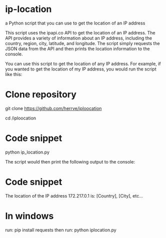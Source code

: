 # ip-location
 a Python script that you can use to get the location of an IP address

 This script uses the ipapi.co API to get the location of an IP address. The API provides a variety of information about an IP address, including the country, region, city, latitude, and longitude. The script simply requests the JSON data from the API and then prints the location information to the console.

You can use this script to get the location of any IP address. For example, if you wanted to get the location of my IP address, you would run the script like this:

# Clone repository
git clone https://github.com/herrve/iploocation

cd /iploocation

# Code snippet
python ip_location.py

The script would then print the following output to the console:

# Code snippet
The location of the IP address 172.217.0.1 is: [Country], [City], etc...

# In windows
run: pip install requests
then run: python iplocation.py
